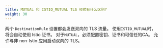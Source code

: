 ```yaml
---
title: MUTUAL 和 ISTIO_MUTUAL TLS 模式有什么区别?
weight: 30
---
```


两个 `DestinationRule` 设置都会发送双向的 TLS 流量。
使用`ISTIO_MUTUAL`时，将会自动使用 Istio 证书。
对于`MUTUAL`，必须配置密钥、证书和可信任的CA。
允许与非 non-Istio 应用启动双向的 TLS。
